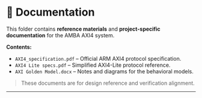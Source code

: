 # 📄 Documentation

This folder contains **reference materials** and **project-specific documentation** for the AMBA AXI4 system.

**Contents:**
- `AXI4_specification.pdf` – Official ARM AXI4 protocol specification.
- `AXI4 Lite specs.pdf` – Simplified AXI4-Lite protocol reference.
- `AXI Golden Model.docx` – Notes and diagrams for the behavioral models.

> These documents are for design reference and verification alignment.

---